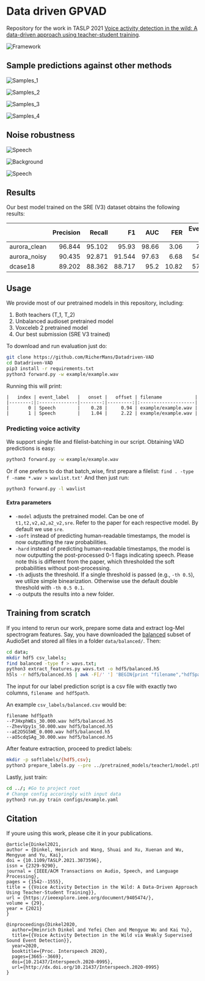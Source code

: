 # Data driven GPVAD
Repository for the work in TASLP 2021 [Voice activity detection in the wild: A data-driven approach using teacher-student training](https://arxiv.org/abs/2105.04065).


![Framework](figs/data_driven_framework.png)


## Sample predictions against other methods

![Samples_1](figs/samples_1.png)

![Samples_2](figs/samples_2.png)

![Samples_3](figs/samples_3.png)

![Samples_4](figs/samples_4.png)

## Noise robustness

![Speech](figs/sample_speech.png)

![Background](figs/sample_background.png)

![Speech](figs/sample_speech.png)

## Results

Our best model trained on the SRE (V3) dataset obtains the following results:

|              |   Precision |   Recall |     F1 |   AUC |   FER |   Event-F1 |                                                                                                                 
|:-------------|------------:|---------:|-------:|------:|------:|-----------:|                                                                                                                 
| aurora_clean |      96.844 |   95.102 | 95.93  | 98.66 |  3.06 |      74.8  |                                                                                                                 
| aurora_noisy |      90.435 |   92.871 | 91.544 | 97.63 |  6.68 |      54.45 |                                                                                                                 
| dcase18      |      89.202 |   88.362 | 88.717 | 95.2  | 10.82 |      57.85 |

## Usage

We provide most of our pretrained models in this repository, including:

1. Both teachers (T_1, T_2)
2. Unbalanced audioset pretrained model
3. Voxceleb 2 pretrained model
4. Our best submission (SRE V3 trained)

To download and run evaluation just do:

```bash
git clone https://github.com/RicherMans/Datadriven-VAD
cd Datadriven-VAD
pip3 install -r requirements.txt
python3 forward.py -w example/example.wav
```

Running this will print:

```
|   index | event_label   |   onset |   offset | filename            |
|--------:|:--------------|--------:|---------:|:--------------------|
|       0 | Speech        |    0.28 |     0.94 | example/example.wav |
|       1 | Speech        |    1.04 |     2.22 | example/example.wav |
```

### Predicting voice activity

We support single file and filelist-batching in our script. 
Obtaining VAD predictions is easy:

```bash
python3 forward.py -w example/example.wav
```

Or if one prefers to do that batch_wise, first prepare a filelist:
`find . -type f -name *.wav > wavlist.txt'`
And then just run:
```bash
python3 forward.py -l wavlist
```


#### Extra parameters

* `-model` adjusts the pretrained model. Can be one of `t1,t2,v2,a2,a2_v2,sre`. Refer to the paper for each respective model. By default we use `sre`.
* `-soft` instead of predicting human-readable timestamps, the model is now outputting the raw probabilities.
* `-hard` instead of predicting human-readable timestamps, the model is now outputting the post-processed 0-1 flags indicating speech. Please note this is different from the paper, which thresholded the soft probabilities without post-processing.
* `-th` adjusts the threshold. If a single threshold is passed (e.g., `-th 0.5`), we utilize simple binearization. Otherwise use the default double threshold with `-th 0.5 0.1`.
* `-o` outputs the results into a new folder.


## Training from scratch

If you intend to rerun our work, prepare some data and extract log-Mel spectrogram features.
Say, you have downloaded the [balanced](http://storage.googleapis.com/us_audioset/youtube_corpus/v1/csv/balanced_train_segments.csv) subset of AudioSet and stored all files in a folder `data/balanced/`. Then:

```bash
cd data;
mkdir hdf5 csv_labels;
find balanced -type f > wavs.txt;
python3 extract_features.py wavs.txt -o hdf5/balanced.h5
h5ls -r hdf5/balanced.h5 | awk -F[/' '] 'BEGIN{print "filename","hdf5path"}NR>1{print $2,"hdf5/balanced.h5"}'> csv_labels/balanced.csv
```


The input for our label prediction script is a csv file with exactly two columns, `filename and hdf5path`.

An example `csv_labels/balanced.csv` would be:

```
filename hdf5path
--PJHxphWEs_30.000.wav hdf5/balanced.h5                                                                                          
--ZhevVpy1s_50.000.wav hdf5/balanced.h5                                                                                          
--aE2O5G5WE_0.000.wav hdf5/balanced.h5                                                                                           
--aO5cdqSAg_30.000.wav hdf5/balanced.h5                                                                                          
```

After feature extraction, proceed to predict labels:

```bash
mkdir -p softlabels/{hdf5,csv};
python3 prepare_labels.py --pre ../pretrained_models/teacher1/model.pth csv_labels/balanced.csv softlabels/hdf5/balanced.h5 softlabels/csv/balanced.csv
```

Lastly, just train:

```bash
cd ../; #Go to project root
# Change config accoringly with input data
python3 run.py train configs/example.yaml
```

## Citation

If youre using this work, please cite it in your publications.

```
@article{Dinkel2021,
author = {Dinkel, Heinrich and Wang, Shuai and Xu, Xuenan and Wu, Mengyue and Yu, Kai},
doi = {10.1109/TASLP.2021.3073596},
issn = {2329-9290},
journal = {IEEE/ACM Transactions on Audio, Speech, and Language Processing},
pages = {1542--1555},
title = {{Voice Activity Detection in the Wild: A Data-Driven Approach Using Teacher-Student Training}},
url = {https://ieeexplore.ieee.org/document/9405474/},
volume = {29},
year = {2021}
}

@inproceedings{Dinkel2020,
  author={Heinrich Dinkel and Yefei Chen and Mengyue Wu and Kai Yu},
  title={{Voice Activity Detection in the Wild via Weakly Supervised Sound Event Detection}},
  year=2020,
  booktitle={Proc. Interspeech 2020},
  pages={3665--3669},
  doi={10.21437/Interspeech.2020-0995},
  url={http://dx.doi.org/10.21437/Interspeech.2020-0995}
}
```

